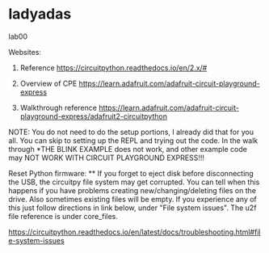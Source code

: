 # ladyadas
lab00

Websites:
1. Reference https://circuitpython.readthedocs.io/en/2.x/#

2. Overview of CPE https://learn.adafruit.com/adafruit-circuit-playground-express

3. Walkthrough reference https://learn.adafruit.com/adafruit-circuit-playground-express/adafruit2-circuitpython
  
  NOTE: You do not need to do the setup portions, I already did that for you all. You can skip to setting up the REPL and trying out the code. In the walk through *THE BLINK EXAMPLE does not work, and other example code may NOT WORK WITH CIRCUIT PLAYGROUND EXPRESS!!!



Reset Python firmware: ** If you forget to eject disk before disconnecting the USB, the circuitpy file system may get corrupted. You can tell when this happens if you have problems creating new/changing/deleting files on the drive. Also sometimes existing files will be empty. If you experience any of this just follow directions in link below, under "File system issues". The u2f file reference is under core_files.

https://circuitpython.readthedocs.io/en/latest/docs/troubleshooting.html#file-system-issues